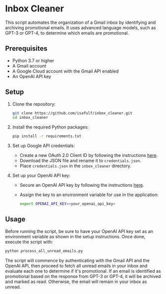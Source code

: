 # Inbox Cleaner

This script automates the organization of a Gmail inbox by identifying and archiving promotional emails. It uses advanced language models, such as GPT-3 or GPT-4, to determine which emails are promotional.

## Prerequisites

- Python 3.7 or higher
- A Gmail account
- A Google Cloud account with the Gmail API enabled
- An OpenAI API key

## Setup

1. Clone the repository:

   ```sh
   git clone https://github.com/isafulf/inbox_cleaner.git
   cd inbox_cleaner
   ```

2. Install the required Python packages:

   ```sh
   pip install -r requirements.txt
   ```

3. Set up Google API credentials:

   - Create a new OAuth 2.0 Client ID by following the instructions [here](https://developers.google.com/workspace/guides/create-credentials).
   - Download the JSON file and rename it to `credentials.json`.
   - Place `credentials.json` in the `inbox_cleaner` directory.

4. Set up your OpenAI API key:

   - Secure an OpenAI API key by following the instructions [here](https://platform.openai.com/api-keys).
   - Assign the key to an environment variable for use in the application:

     ```sh
     export OPENAI_API_KEY=<your_openai_api_key>
     ```

## Usage

Before running the script, be sure to have your OpenAI API key set as an environment variable as shown in the setup instructions. Once done, execute the script with:

```sh
python process_all_unread_emails.py
```

The script will commence by authenticating with the Gmail API and the OpenAI API, then proceed to fetch all unread emails in your inbox and evaluate each one to determine if it's promotional. If an email is identified as promotional based on the response from GPT-3 or GPT-4, it will be archived and marked as read. Otherwise, the email will remain in your inbox as unread.
